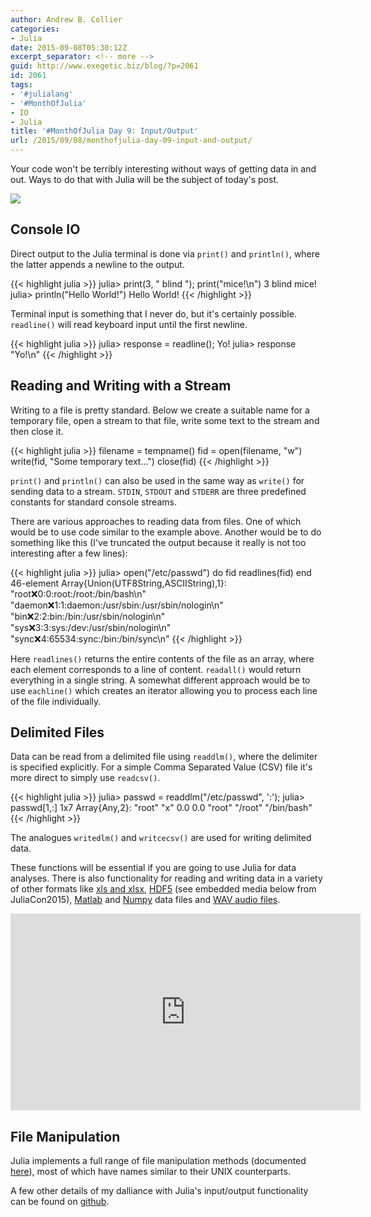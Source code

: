 ```yaml
---
author: Andrew B. Collier
categories:
- Julia
date: 2015-09-08T05:30:12Z
excerpt_separator: <!-- more -->
guid: http://www.exegetic.biz/blog/?p=2061
id: 2061
tags:
- '#julialang'
- '#MonthOfJulia'
- IO
- Julia
title: '#MonthOfJulia Day 9: Input/Output'
url: /2015/09/08/monthofjulia-day-09-input-and-output/
---
```


<!--more-->

Your code won't be terribly interesting without ways of getting data in and out. Ways to do that with Julia will be the subject of today's post.

<img src="/img/2015/09/Julia-Logo-IO.png" >

## Console IO

Direct output to the Julia terminal is done via `print()` and `println()`, where the latter appends a newline to the output.
  
{{< highlight julia >}}
julia> print(3, " blind "); print("mice!\n")
3 blind mice!
julia> println("Hello World!")
Hello World!
{{< /highlight >}}
  
Terminal input is something that I never do, but it's certainly possible. `readline()` will read keyboard input until the first newline.
  
{{< highlight julia >}}
julia> response = readline();
Yo!
julia> response
"Yo!\n"
{{< /highlight >}}

## Reading and Writing with a Stream

Writing to a file is pretty standard. Below we create a suitable name for a temporary file, open a stream to that file, write some text to the stream and then close it.
  
{{< highlight julia >}}
filename = tempname()
fid = open(filename, "w")
write(fid, "Some temporary text...")
close(fid)
{{< /highlight >}}
  
`print()` and `println()` can also be used in the same way as `write()` for sending data to a stream. `STDIN`, `STDOUT` and `STDERR` are three predefined constants for standard console streams.

There are various approaches to reading data from files. One of which would be to use code similar to the example above. Another would be to do something like this (I've truncated the output because it really is not too interesting after a few lines):
  
{{< highlight julia >}}
julia> open("/etc/passwd") do fid
           readlines(fid)
       end
46-element Array{Union(UTF8String,ASCIIString),1}:
 "root:x:0:0:root:/root:/bin/bash\n"
 "daemon:x:1:1:daemon:/usr/sbin:/usr/sbin/nologin\n"
 "bin:x:2:2:bin:/bin:/usr/sbin/nologin\n"
 "sys:x:3:3:sys:/dev:/usr/sbin/nologin\n"
 "sync:x:4:65534:sync:/bin:/bin/sync\n"
{{< /highlight >}}
  
Here `readlines()` returns the entire contents of the file as an array, where each element corresponds to a line of content. `readall()` would return everything in a single string. A somewhat different approach would be to use `eachline()` which creates an iterator allowing you to process each line of the file individually.

## Delimited Files

Data can be read from a delimited file using `readdlm()`, where the delimiter is specified explicitly. For a simple Comma Separated Value (CSV) file it's more direct to simply use `readcsv()`.
  
{{< highlight julia >}}
julia> passwd = readdlm("/etc/passwd", ':');
julia> passwd[1,:]
1x7 Array{Any,2}:
 "root" "x" 0.0 0.0 "root" "/root" "/bin/bash"
{{< /highlight >}}
  
The analogues `writedlm()` and `writcecsv()` are used for writing delimited data.

These functions will be essential if you are going to use Julia for data analyses. There is also functionality for reading and writing data in a variety of other formats like [xls and xlsx](https://github.com/davidanthoff/ExcelReaders.jl), [HDF5](https://github.com/timholy/HDF5.jl) (see embedded media below from JuliaCon2015), [Matlab](https://github.com/simonster/MAT.jl) and [Numpy](https://github.com/fhs/NPZ.jl) data files and [WAV audio files](https://github.com/dancasimiro/WAV.jl).

<iframe width="560" height="315" src="https://www.youtube.com/embed/B9JKSWdpOn8" frameborder="0" allowfullscreen></iframe>

## File Manipulation

Julia implements a full range of file manipulation methods (documented [here](http://julia.readthedocs.org/en/latest/stdlib/file/)), most of which have names similar to their UNIX counterparts.

A few other details of my dalliance with Julia's input/output functionality can be found on [github](https://github.com/DataWookie/MonthOfJulia).
